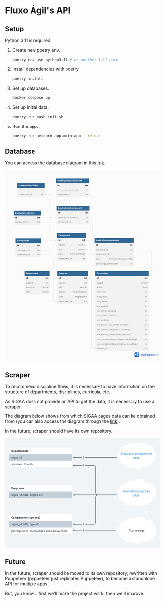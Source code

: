 # Fluxo Ágil's API

## Setup

Python 3.11 is required.

1. Create new poetry env.

   ```bash
   poetry env use python3.11 # or another 3.11 path
   ```

2. Install dependencies with poetry

   ```bash
   poetry install
   ```

3. Set up databases.
   ```bash
   docker compose up
   ```
4. Set up initial data.
   ```bash
   poetry run bash init.sh
   ```
5. Run the app.
   ```bash
   poetry run uvicorn app.main:app --reload
   ```

## Database

You can access the database diagram in this [link](https://dbdiagram.io/d/6340f3c3f0018a1c5fbdb6c5).

![Database](/images/db_model.png)

## Scraper

To recommend discipline flows, it is necessary to have information on the structure of departments, disciplines, curricula, etc.

As SIGAA does not provide an API to get the data, it is necessary to use a scraper.

The diagram below shows from which SIGAA pages data can be obtained from (you can also access the diagram through the [link](https://whimsical.com/scraper-3bBi6EMqxtq6z6HzdtGDQk@2Ux7TurymMmNus31JQQL)).

In the future, scraper should have its own repository.

![Image](/images/scraper-diagram.png)

## Future

In the future, scraper should be moved to its own repository, rewritten with Puppeteer (pyppeteer just replicates Puppeteer), to become a standalone API for multiple apps.

But, you know... first we'll make the project work, then we'll improve.
